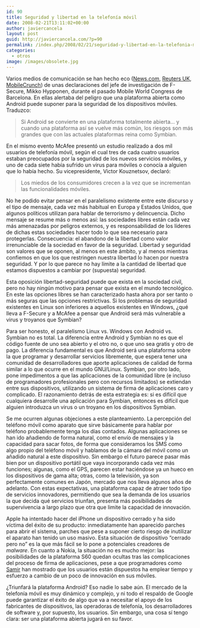 ```yaml
---
id: 90
title: Seguridad y libertad en la telefonía móvil
date: 2008-02-21T13:11:02+00:00
author: javiercancela
layout: post
guid: http://javiercancela.com/?p=90
permalink: /index.php/2008/02/21/seguridad-y-libertad-en-la-telefonia-movil/
categories:
  - otros
image: /images/obsolete.jpg
---
```

Varios medios de comunicación se han hecho eco ([News.com](http://www.news.com/Mobile-industry-sees-new-security-risks/2100-1002_3-6230592.html "Mobile industry sees new security risks"), [Reuters UK](http://uk.reuters.com/article/internetNews/idUKL144082020080214 "Mobile industry sees new security risks"), [MobileCrunch](http://mobilecrunch.com/2008/02/15/open-source-may-create-security-risks-for-mobile-phones/ "Open Source may Create Security Risks for Mobile Phones")) de unas declaraciones del jefe de investigación de F-Secure, Mikko Hypponen, durante el pasado Mobile World Congress de Barcelona. En ellas alertaba del peligro que una plataforma abierta como Android puede suponer para la seguridad de los dispositivos móviles. Traduzco:

> Si Android se convierte en una plataforma totalmente abierta&#8230; y cuando una plataforma así se vuelve más común, los riesgos son más grandes que con las actuales plataformas reina como Symbian.

En el mismo evento McAfee presentó un estudio realizado a dos mil usuarios de telefonía móvil, según el cual tres de cada cuatro usuarios estaban preocupados por la seguridad de los nuevos servicios móviles, y uno de cada siete había sufrido un virus para móviles o conocía a alguien que lo había hecho. Su vicepresidente, Victor Kouznetsov, declaró:

> Los miedos de los consumidores crecen a la vez que se incrementan las funcionalidades móviles.

No he podido evitar pensar en el paralelismo existente entre este discurso y el tipo de mensaje, cada vez más habitual en Europa y Estados Unidos, que algunos políticos utilizan para hablar de terrorismo y delincuencia. Dicho mensaje se resume más o menos así: las sociedades libres están cada vez más amenazadas por peligros externos, y es responsabilidad de los líderes de dichas estas sociedades hacer todo lo que sea necesario para protegerlas. Consecuencia: el abandono de la libertad como valor irrenunciable de la sociedad en favor de la seguridad. Libertad y seguridad son valores que se oponen, al menos en este ámbito, y al menos mientras confiemos en que los que restringen nuestra libertad lo hacen por nuestra seguridad. Y por lo que parece no hay límite a la cantidad de libertad que estamos dispuestos a cambiar por (supuesta) seguridad.

Esta oposición libertad-seguridad puede que exista en la sociedad civil, pero no hay ningún motivo para pensar que exista en el mundo tecnológico. En este las opciones libres se han caracterizado hasta ahora por ser tanto o más seguras que las opciones restrictivas. Si los problemas de seguridad existentes en Linux son inferiores a aquellos existentes en Windows, ¿qué lleva a F-Secure y a McAfee a pensar que Android será más vulnerable a virus y troyanos que Symbian?

Para ser honesto, el paralelismo Linux vs. Windows con Android vs. Symbian no es total. La diferencia entre Android y Symbian no es que el código fuente de uno sea abierto y el otro no, o que uno sea gratis y otro de pago. La diferencia fundamental es que Android será una plataforma sobre la que programar y desarrollar servicios libremente, que espera tener una comunidad de desarrolladores que aporte aplicaciones de calidad de forma similar a lo que ocurre en el mundo GNU/Linux. Symbian, por otro lado, pone impedimentos a que las aplicaciones de la comunidad libre (e incluso de programadores profesionales pero con recursos limitados) se extiendan entre sus dispositivos, utilizando un sistema de firma de aplicaciones caro y complicado. El razonamiento detrás de esta estrategia es: si es difícil que cualquiera desarrolle una aplicación para Symbian, entonces es difícil que alguien introduzca un virus o un troyano en los dispositivos Symbian.

Se me ocurren algunas objeciones a este planteamiento. La percepción del teléfono móvil como aparato que sirve básicamente para hablar por teléfono probablemente tenga los días contados. Algunas aplicaciones se han ido añadiendo de forma natural, como el envío de mensajes y la capacidad para sacar fotos, de forma que consideramos los SMS como algo propio del teléfono móvil y hablamos de la cámara del móvil como un añadido natural a este dispositivo. Sin embargo el futuro parece pasar más bien por un dispositivo portátil que vaya incorporando cada vez más funciones; algunas, como el GPS, parecen estar haciéndose ya un hueco en los dispositivos de gama alta; otras, como la televisión, ya son perfectamente comunes en Japón, mercado que nos lleva algunos años de adelanto. Con estas expectativas, una plataforma capaz de atraer todo tipo de servicios innovadores, permitiendo que sea la demanda de los usuarios la que decida qué servicios triunfan, presenta más posibilidades de supervivencia a largo plazo que otra que limite la capacidad de innovación.

Apple ha intentado hacer del iPhone un dispositivo cerrado y ha sido víctima del éxito de su producto: inmediatamente han aparecido parches para abrir el sistema, parches que pese a suponer cierto riesgo de inutilizar el aparato han tenido un uso masivo. Esta situación de dispositivo &#8220;cerrado pero no&#8221; es la que más fácil se lo pone a potenciales creadores de _malware_. En cuanto a Nokia, la situación no es mucho mejor: las posibilidades de la plataforma S60 quedan ocultas tras las complicaciones del proceso de firma de aplicaciones, pese a que programadores como [Samir](http://www.bysamir.fr/ "Samir") han mostrado que los usuarios están dispuestos ha emplear tiempo y esfuerzo a cambio de un poco de innovación en sus móviles.

¿Triunfará la plataforma Android? Eso nadie lo sabe aún. El mercado de la telefonía móvil es muy dinámico y complejo, y ni todo el respaldo de Google puede garantizar el éxito de algo que va a necesitar el apoyo de los fabricantes de dispositivos, las operadoras de telefonía, los desarrolladores de software y, por supuesto, los usuarios. Sin embargo, una cosa sí tengo clara: ser una plataforma abierta jugará en su favor.